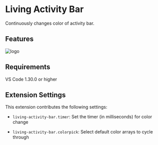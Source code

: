 
# Living Activity Bar

Continuously changes color of activity bar.

## Features

![logo](images/logo.jpg)

## Requirements

VS Code 1.30.0 or higher
  
## Extension Settings

This extension contributes the following settings:


* `living-activity-bar.timer`: Set the timer (in milliseconds) for color change

* `living-activity-bar.colorpick`: Select default color arrays to cycle through

  

